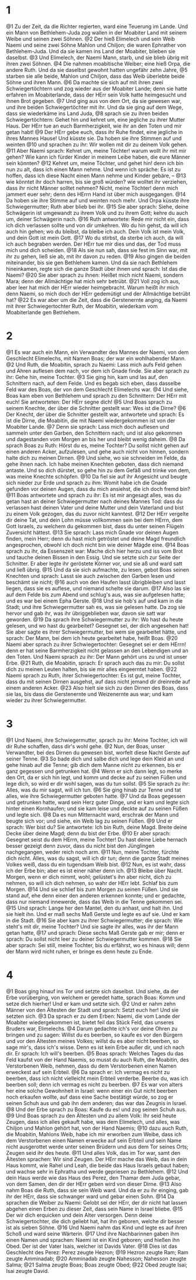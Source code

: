 # 1
@1 Zu der Zeit, da die Richter regierten, ward eine Teuerung im Lande. Und ein Mann von Bethlehem-Juda zog wallen in der Moabiter Land mit seinem Weibe und seinen zwei Söhnen.
@2 Der hieß Elimelech und sein Weib Naemi und seine zwei Söhne Mahlon und Chiljon; die waren Ephrather von Bethlehem-Juda. Und da sie kamen ins Land der Moabiter, blieben sie daselbst.
@3 Und Elimelech, der Naemi Mann, starb, und sie blieb übrig mit ihren zwei Söhnen.
@4 Die nahmen moabitische Weiber; eine hieß Orpa, die andere Ruth. Und da sie daselbst gewohnt hatten ungefähr zehn Jahre,
@5 starben sie alle beide, Mahlon und Chiljon, dass das Weib überlebte beide Söhne und ihren Mann.
@6 Da machte sie sich auf mit ihren zwei Schwiegertöchtern und zog wieder aus der Moabiter Lande; denn sie hatte erfahren im Moabiterlande, dass der HErr sein Volk hatte heimgesucht und ihnen Brot gegeben.
@7 Und ging aus von dem Ort, da sie gewesen war, und ihre beiden Schwiegertöchter mit ihr. Und da sie ging auf dem Wege, dass sie wiederkäme ins Land Juda,
@8 sprach sie zu ihren beiden Schwiegertöchtern: Gehet hin und kehret um, eine jegliche zu ihrer Mutter Haus. Der HErr tue an euch Barmherzigkeit, wie ihr an den Toten und mir getan habt!
@9 Der HErr gebe euch, dass ihr Ruhe findet, eine jegliche in ihres Mannes Hause! Und küsste sie. Da hoben sie ihre Stimmen auf und weinten
@10 und sprachen zu ihr: Wir wollen mit dir zu deinem Volk gehen.
@11 Aber Naemi sprach: Kehret um, meine Töchter! warum wollt ihr mit mir gehen? Wie kann ich fürder Kinder in meinem Leibe haben, die eure Männer sein könnten?
@12 Kehret um, meine Töchter, und gehet hin! denn ich bin nun zu alt, dass ich einen Mann nehme. Und wenn ich spräche: Es ist zu hoffen, dass ich diese Nacht einen Mann nehme und Kinder gebäre, –
@13 wie könntet ihr doch harren, bis sie groß würden? wie wolltet ihr verziehen, dass ihr nicht Männer solltet nehmen? Nicht, meine Töchter! denn mich jammert euer sehr; denn des HErrn Hand ist über mich ausgegangen.
@14 Da hoben sie ihre Stimme auf und weinten noch mehr. Und Orpa küsste ihre Schwiegermutter; Ruth aber blieb bei ihr.
@15 Sie aber sprach: Siehe, deine Schwägerin ist umgewandt zu ihrem Volk und zu ihrem Gott; kehre du auch um, deiner Schwägerin nach.
@16 Ruth antwortete: Rede mir nicht ein, dass ich dich verlassen sollte und von dir umkehren. Wo du hin gehst, da will ich auch hin gehen; wo du bleibst, da bleibe ich auch. Dein Volk ist mein Volk, und dein Gott ist mein Gott.
@17 Wo du stirbst, da sterbe ich auch, da will ich auch begraben werden. Der HErr tue mir dies und das, der Tod muss mich und dich scheiden.
@18 Als sie nun sah, dass sie fest im Sinn war, mit ihr zu gehen, ließ sie ab, mit ihr davon zu reden.
@19 Also gingen die beiden miteinander, bis sie gen Bethlehem kamen. Und da sie nach Bethlehem hineinkamen, regte sich die ganze Stadt über ihnen und sprach: Ist das die Naemi?
@20 Sie aber sprach zu ihnen: Heißet mich nicht Naemi, sondern Mara; denn der Allmächtige hat mich sehr betrübt.
@21 Voll zog ich aus, aber leer hat mich der HErr wieder heimgebracht. Warum heißt ihr mich denn Naemi, so mich doch der HErr gedemütigt und der Allmächtige betrübt hat?
@22 Es war aber um die Zeit, dass die Gerstenernte anging, da Naemi mit ihrer Schwiegertochter Ruth, der Moabitin, wiederkam vom Moabiterlande gen Bethlehem.

# 2
@1 Es war auch ein Mann, ein Verwandter des Mannes der Naemi, von dem Geschlecht Elimelechs, mit Namen Boas; der war ein wohlhabender Mann.
@2 Und Ruth, die Moabitin, sprach zu Naemi: Lass mich aufs Feld gehen und Ähren auflesen dem nach, vor dem ich Gnade finde. Sie aber sprach zu ihr: Gehe hin, meine Tochter.
@3 Sie ging hin, kam und las auf, den Schnittern nach, auf dem Felde. Und es begab sich eben, dass dasselbe Feld war des Boas, der von dem Geschlecht Elimelechs war.
@4 Und siehe, Boas kam eben von Bethlehem und sprach zu den Schnittern: Der HErr mit euch! Sie antworteten: Der HErr segne dich!
@5 Und Boas sprach zu seinem Knechte, der über die Schnitter gestellt war: Wes ist die Dirne?
@6 Der Knecht, der über die Schnitter gestellt war, antwortete und sprach: Es ist die Dirne, die Moabitin, die mit Naemi wiedergekommen ist von der Moabiter Lande.
@7 Denn sie sprach: Lass mich doch auflesen und sammeln unter den Garben, den Schnittern nach; und ist also gekommen und dagestanden vom Morgen an bis her und bleibt wenig daheim.
@8 Da sprach Boas zu Ruth: Hörst du es, meine Tochter? Du sollst nicht gehen auf einen anderen Acker, aufzulesen, und gehe auch nicht von hinnen, sondern halte dich zu meinen Dirnen.
@9 Und siehe, wo sie schneiden im Felde, da gehe ihnen nach. Ich habe meinen Knechten geboten, dass dich niemand antaste. Und so dich dürstet, so gehe hin zu dem Gefäß und trinke von dem, was meine Knechte schöpfen.
@10 Da fiel sie auf ihr Angesicht und beugte sich nieder zur Erde und sprach zu ihm: Womit habe ich die Gnade gefunden vor deinen Augen, dass du mich ansiehst, die ich doch fremd bin?
@11 Boas antwortete und sprach zu ihr: Es ist mir angesagt alles, was du getan hast an deiner Schwiegermutter nach deines Mannes Tod: dass du verlassen hast deinen Vater und deine Mutter und dein Vaterland und bist zu einem Volk gezogen, das du zuvor nicht kanntest.
@12 Der HErr vergelte dir deine Tat, und dein Lohn müsse vollkommen sein bei dem HErrn, dem Gott Israels, zu welchem du gekommen bist, dass du unter seinen Flügeln Zuversicht hättest.
@13 Sie sprach: Lass mich Gnade vor deinen Augen finden, mein Herr; denn du hast mich getröstet und deine Magd freundlich angesprochen, obwohl ich doch nicht bin wie deiner Mägde eine.
@14 Boas sprach zu ihr, da Essenszeit war: Mache dich hier herzu und iss vom Brot und tauche deinen Bissen in den Essig. Und sie setzte sich zur Seite der Schnitter. Er aber legte ihr geröstete Körner vor, und sie aß und ward satt und ließ übrig.
@15 Und da sie sich aufmachte, zu lesen, gebot Boas seinen Knechten und sprach: Lasst sie auch zwischen den Garben lesen und beschämt sie nicht;
@16 auch von den Haufen lasst übrigbleiben und lasst liegen, dass sie es auflese, und niemand schelte sie darum.
@17 Also las sie auf dem Felde bis zum Abend und schlug's aus, was sie aufgelesen hatte; und es war bei einem Epha Gerste.
@18 Und sie hob's auf und kam in die Stadt; und ihre Schwiegermutter sah es, was sie gelesen hatte. Da zog sie hervor und gab ihr, was ihr übriggeblieben war, davon sie satt war geworden.
@19 Da sprach ihre Schwiegermutter zu ihr: Wo hast du heute gelesen, und wo hast du gearbeitet? Gesegnet sei, der dich angesehen hat! Sie aber sagte es ihrer Schwiegermutter, bei wem sie gearbeitet hätte, und sprach: Der Mann, bei dem ich heute gearbeitet habe, heißt Boas.
@20 Naemi aber sprach zu ihrer Schwiegertochter: Gesegnet sei er dem HErrn! denn er hat seine Barmherzigkeit nicht gelassen an den Lebendigen und an den Toten. Und Naemi sprach zu ihr: Der Mann gehört uns zu und ist unser Erbe.
@21 Ruth, die Moabitin, sprach: Er sprach auch das zu mir: Du sollst dich zu meinen Leuten halten, bis sie mir alles eingeerntet haben.
@22 Naemi sprach zu Ruth, ihrer Schwiegertochter: Es ist gut, meine Tochter, dass du mit seinen Dirnen ausgehst, auf dass nicht jemand dir dreinrede auf einem anderen Acker.
@23 Also hielt sie sich zu den Dirnen des Boas, dass sie las, bis dass die Gerstenernte und Weizenernte aus war; und kam wieder zu ihrer Schwiegermutter.

# 3
@1 Und Naemi, ihre Schwiegermutter, sprach zu ihr: Meine Tochter, ich will dir Ruhe schaffen, dass dir's wohl gehe.
@2 Nun, der Boas, unser Verwandter, bei des Dirnen du gewesen bist, worfelt diese Nacht Gerste auf seiner Tenne.
@3 So bade dich und salbe dich und lege dein Kleid an und gehe hinab auf die Tenne; gib dich dem Manne nicht zu erkennen, bis er ganz gegessen und getrunken hat.
@4 Wenn er sich dann legt, so merke den Ort, da er sich hin legt, und komm und decke auf zu seinen Füßen und lege dich, so wird er dir wohl sagen, was du tun sollst.
@5 Sie sprach zu ihr: Alles, was du mir sagst, will ich tun.
@6 Sie ging hinab zur Tenne und tat alles, wie ihre Schwiegermutter geboten hatte.
@7 Und da Boas gegessen und getrunken hatte, ward sein Herz guter Dinge, und er kam und legte sich hinter einen Kornhaufen; und sie kam leise und deckte auf zu seinen Füßen und legte sich.
@8 Da es nun Mitternacht ward, erschrak der Mann und beugte sich vor; und siehe, ein Weib lag zu seinen Füßen.
@9 Und er sprach: Wer bist du? Sie antwortete: Ich bin Ruth, deine Magd. Breite deine Decke über deine Magd; denn du bist der Erbe.
@10 Er aber sprach: Gesegnet seist du dem HErrn, meine Tochter! Du hast deine Liebe hernach besser gezeigt denn zuvor, dass du nicht bist den Jünglingen nachgegangen, weder reich noch arm.
@11 Nun, meine Tochter, fürchte dich nicht. Alles, was du sagst, will ich dir tun; denn die ganze Stadt meines Volkes weiß, dass du ein tugendsam Weib bist.
@12 Nun, es ist wahr, dass ich der Erbe bin; aber es ist einer näher denn ich.
@13 Bleibe über Nacht. Morgen, wenn er dich nimmt, wohl; gelüstet's ihn aber nicht, dich zu nehmen, so will ich dich nehmen, so wahr der HErr lebt. Schlaf bis zum Morgen.
@14 Und sie schlief bis zum Morgen zu seinen Füßen. Und sie stand auf, ehe denn einer den anderen erkennen konnte; und er gedachte, dass nur niemand innewerde, dass das Weib in die Tenne gekommen sei.
@15 Und sprach: Lange her den Mantel, den du anhast, und halt ihn. Und sie hielt ihn. Und er maß sechs Maß Gerste und legte es auf sie. Und er kam in die Stadt.
@16 Sie aber kam zu ihrer Schwiegermutter; die sprach: Wie steht's mit dir, meine Tochter? Und sie sagte ihr alles, was ihr der Mann getan hatte,
@17 und sprach: Diese sechs Maß Gerste gab er mir; denn er sprach: Du sollst nicht leer zu deiner Schwiegermutter kommen.
@18 Sie aber sprach: Sei still, meine Tochter, bis du erfährst, wo es hinaus will; denn der Mann wird nicht ruhen, er bringe es denn heute zu Ende.

# 4
@1 Boas ging hinauf ins Tor und setzte sich daselbst. Und siehe, da der Erbe vorüberging, von welchem er geredet hatte, sprach Boas: Komm und setze dich hierher! Und er kam und setzte sich.
@2 Und er nahm zehn Männer von den Ältesten der Stadt und sprach: Setzt euch her! Und sie setzten sich.
@3 Da sprach er zu dem Erben: Naemi, die vom Lande der Moabiter wiedergekommen ist, bietet feil das Stück Feld, das unseres Bruders war, Elimelechs.
@4 Darum gedachte ich's vor deine Ohren zu bringen und zu sagen: Willst du es beerben, so kaufe es vor den Bürgern und vor den Ältesten meines Volkes; willst du es aber nicht beerben, so sage mir's, dass ich's wisse. Denn es ist kein Erbe außer dir, und ich nach dir. Er sprach: Ich will's beerben.
@5 Boas sprach: Welches Tages du das Feld kaufst von der Hand Naemis, so musst du auch Ruth, die Moabitin, des Verstorbenen Weib, nehmen, dass du dem Verstorbenen einen Namen erweckest auf sein Erbteil.
@6 Da sprach er: Ich vermag es nicht zu beerben, dass ich nicht vielleicht mein Erbteil verderbe. Beerbe du, was ich beerben soll; denn ich vermag es nicht zu beerben.
@7 Es war von alters her eine solche Gewohnheit in Israel: wenn einer ein Gut nicht beerben noch erkaufen wollte, auf dass eine Sache bestätigt würde, so zog er seinen Schuh aus und gab ihn dem anderen; das war das Zeugnis in Israel.
@8 Und der Erbe sprach zu Boas: Kaufe du es! und zog seinen Schuh aus.
@9 Und Boas sprach zu den Ältesten und zu allem Volk: Ihr seid heute Zeugen, dass ich alles gekauft habe, was dem Elimelech, und alles, was Chiljon und Mahlon gehört hat, von der Hand Naemis;
@10 dazu auch Ruth, die Moabitin, Mahlons Weib, habe ich mir erworben zum Weibe, dass ich dem Verstorbenen einen Namen erwecke auf sein Erbteil und sein Name nicht ausgerottet werde unter seinen Brüdern und aus dem Tor seines Orts; Zeugen seid ihr des heute.
@11 Und alles Volk, das im Tor war, samt den Ältesten sprachen: Wir sind Zeugen. Der HErr mache das Weib, das in dein Haus kommt, wie Rahel und Leah, die beide das Haus Israels gebaut haben; und wachse sehr in Ephratha und werde gepriesen zu Bethlehem.
@12 Und dein Haus werde wie das Haus des Perez, den Thamar dem Juda gebar, von dem Samen, den dir der HErr geben wird von dieser Dirne.
@13 Also nahm Boas die Ruth, dass sie sein Weib ward. Und da er zu ihr einging, gab ihr der HErr, dass sie schwanger ward und gebar einen Sohn.
@14 Da sprachen die Weiber zu Naemi: Gelobt sei der HErr, der dir nicht hat lassen abgehen einen Erben zu dieser Zeit, dass sein Name in Israel bliebe.
@15 Der wir dich erquicken und dein Alter versorgen. Denn deine Schwiegertochter, die dich geliebt hat, hat ihn geboren, welche dir besser ist als sieben Söhne.
@16 Und Naemi nahm das Kind und legte es auf ihren Schoß und ward seine Wärterin.
@17 Und ihre Nachbarinnen gaben ihm einen Namen und sprachen: Naemi ist ein Kind geboren; und hießen ihn Obed. Der ist der Vater Isais, welcher ist Davids Vater.
@18 Dies ist das Geschlecht des Perez: Perez zeugte Hezron;
@19 Hezron zeugte Ram; Ram zeugte Amminadab;
@20 Amminadab zeugte Nahesson; Nahesson zeugte Salma;
@21 Salma zeugte Boas; Boas zeugte Obed;
@22 Obed zeugte Isai; Isai zeugte David.